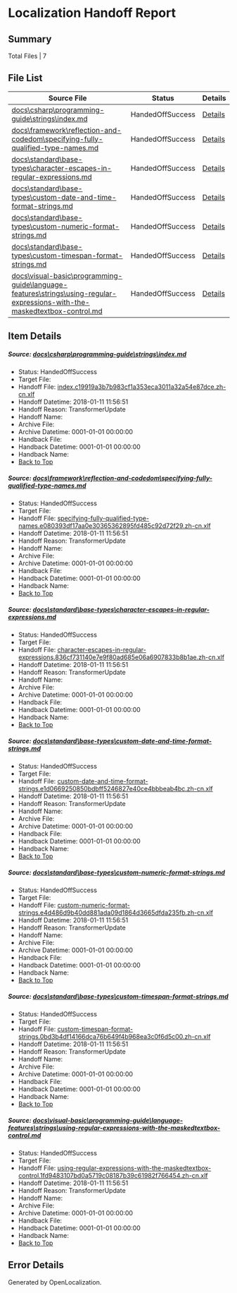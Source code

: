 # <a name='report-top'></a> Localization Handoff Report

## Summary
 Total Files | 7

## File List
 Source File | Status | Details 
 ----------- | ------ | ------- 
 [docs\csharp\programming-guide\strings\index.md](https://github.com/OpenLocalizationTestOrg/docs/blob/75444267cc262dcdfc807db05b2441b78c986800/docs/csharp/programming-guide/strings/index.md) | HandedOffSuccess | [Details](#5ec9d6aebcb38e89aa21b86cbd005c594bf756e618812)
 [docs\framework\reflection-and-codedom\specifying-fully-qualified-type-names.md](https://github.com/OpenLocalizationTestOrg/docs/blob/75444267cc262dcdfc807db05b2441b78c986800/docs/framework/reflection-and-codedom/specifying-fully-qualified-type-names.md) | HandedOffSuccess | [Details](#e1bceed0f95170f9dc11ebc28217b9e8a7dc891c20848)
 [docs\standard\base-types\character-escapes-in-regular-expressions.md](https://github.com/OpenLocalizationTestOrg/docs/blob/75444267cc262dcdfc807db05b2441b78c986800/docs/standard/base-types/character-escapes-in-regular-expressions.md) | HandedOffSuccess | [Details](#32e19abfe147c30200718d9e452d39fc26126b9628471)
 [docs\standard\base-types\custom-date-and-time-format-strings.md](https://github.com/OpenLocalizationTestOrg/docs/blob/75444267cc262dcdfc807db05b2441b78c986800/docs/standard/base-types/custom-date-and-time-format-strings.md) | HandedOffSuccess | [Details](#4120f3ca09a240bb898117b5f2ba33ce51c84c2128478)
 [docs\standard\base-types\custom-numeric-format-strings.md](https://github.com/OpenLocalizationTestOrg/docs/blob/75444267cc262dcdfc807db05b2441b78c986800/docs/standard/base-types/custom-numeric-format-strings.md) | HandedOffSuccess | [Details](#0910f868f649734c5ef5f29d7711aebc9a3577cf28479)
 [docs\standard\base-types\custom-timespan-format-strings.md](https://github.com/OpenLocalizationTestOrg/docs/blob/75444267cc262dcdfc807db05b2441b78c986800/docs/standard/base-types/custom-timespan-format-strings.md) | HandedOffSuccess | [Details](#d1bca0f049c083484cc56ba29057132f0f3c87ee28480)
 [docs\visual-basic\programming-guide\language-features\strings\using-regular-expressions-with-the-maskedtextbox-control.md](https://github.com/OpenLocalizationTestOrg/docs/blob/75444267cc262dcdfc807db05b2441b78c986800/docs/visual-basic/programming-guide/language-features/strings/using-regular-expressions-with-the-maskedtextbox-control.md) | HandedOffSuccess | [Details](#df094287bd5f7f5e5604d79a7b2ad7523648cb1d32836)

## Item Details
##### <a name='5ec9d6aebcb38e89aa21b86cbd005c594bf756e618812'></a> Source: [docs\csharp\programming-guide\strings\index.md](https://github.com/OpenLocalizationTestOrg/docs/blob/75444267cc262dcdfc807db05b2441b78c986800/docs/csharp/programming-guide/strings/index.md)
* Status: HandedOffSuccess
* Target File: 
* Handoff File: [index.c19919a3b7b983cf1a353eca3011a32a54e87dce.zh-cn.xlf](https://github.com/OpenLocalizationTestOrg/docs.handoff/blob/d47e9ceb45687f77af69886037eb46ca8978be30/ol-handoff/OpenLocalizationTestOrg/docs.zh-cn/master/p1-ht/index.c19919a3b7b983cf1a353eca3011a32a54e87dce.zh-cn.xlf)
* Handoff Datetime: 2018-01-11 11:56:51
* Handoff Reason: TransformerUpdate
* Handoff Name: 
* Archive File: 
* Archive Datetime: 0001-01-01 00:00:00
* Handback File: 
* Handback Datetime: 0001-01-01 00:00:00
* Handback Name: 
* [Back to Top](#report-top)

##### <a name='e1bceed0f95170f9dc11ebc28217b9e8a7dc891c20848'></a> Source: [docs\framework\reflection-and-codedom\specifying-fully-qualified-type-names.md](https://github.com/OpenLocalizationTestOrg/docs/blob/75444267cc262dcdfc807db05b2441b78c986800/docs/framework/reflection-and-codedom/specifying-fully-qualified-type-names.md)
* Status: HandedOffSuccess
* Target File: 
* Handoff File: [specifying-fully-qualified-type-names.e080393df17aa0e30365362895fd485c92d72f29.zh-cn.xlf](https://github.com/OpenLocalizationTestOrg/docs.handoff/blob/d47e9ceb45687f77af69886037eb46ca8978be30/ol-handoff/OpenLocalizationTestOrg/docs.zh-cn/master/net-med-mt/specifying-fully-qualified-type-names.e080393df17aa0e30365362895fd485c92d72f29.zh-cn.xlf)
* Handoff Datetime: 2018-01-11 11:56:51
* Handoff Reason: TransformerUpdate
* Handoff Name: 
* Archive File: 
* Archive Datetime: 0001-01-01 00:00:00
* Handback File: 
* Handback Datetime: 0001-01-01 00:00:00
* Handback Name: 
* [Back to Top](#report-top)

##### <a name='32e19abfe147c30200718d9e452d39fc26126b9628471'></a> Source: [docs\standard\base-types\character-escapes-in-regular-expressions.md](https://github.com/OpenLocalizationTestOrg/docs/blob/75444267cc262dcdfc807db05b2441b78c986800/docs/standard/base-types/character-escapes-in-regular-expressions.md)
* Status: HandedOffSuccess
* Target File: 
* Handoff File: [character-escapes-in-regular-expressions.836cf731140e7e9f80ad685e06a6907833b8b1ae.zh-cn.xlf](https://github.com/OpenLocalizationTestOrg/docs.handoff/blob/d47e9ceb45687f77af69886037eb46ca8978be30/ol-handoff/OpenLocalizationTestOrg/docs.zh-cn/master/net-med-mt/character-escapes-in-regular-expressions.836cf731140e7e9f80ad685e06a6907833b8b1ae.zh-cn.xlf)
* Handoff Datetime: 2018-01-11 11:56:51
* Handoff Reason: TransformerUpdate
* Handoff Name: 
* Archive File: 
* Archive Datetime: 0001-01-01 00:00:00
* Handback File: 
* Handback Datetime: 0001-01-01 00:00:00
* Handback Name: 
* [Back to Top](#report-top)

##### <a name='4120f3ca09a240bb898117b5f2ba33ce51c84c2128478'></a> Source: [docs\standard\base-types\custom-date-and-time-format-strings.md](https://github.com/OpenLocalizationTestOrg/docs/blob/75444267cc262dcdfc807db05b2441b78c986800/docs/standard/base-types/custom-date-and-time-format-strings.md)
* Status: HandedOffSuccess
* Target File: 
* Handoff File: [custom-date-and-time-format-strings.e1d0669250850bdbff5246827e40ce4bbbeab4bc.zh-cn.xlf](https://github.com/OpenLocalizationTestOrg/docs.handoff/blob/d47e9ceb45687f77af69886037eb46ca8978be30/ol-handoff/OpenLocalizationTestOrg/docs.zh-cn/master/net-med-mt/custom-date-and-time-format-strings.e1d0669250850bdbff5246827e40ce4bbbeab4bc.zh-cn.xlf)
* Handoff Datetime: 2018-01-11 11:56:51
* Handoff Reason: TransformerUpdate
* Handoff Name: 
* Archive File: 
* Archive Datetime: 0001-01-01 00:00:00
* Handback File: 
* Handback Datetime: 0001-01-01 00:00:00
* Handback Name: 
* [Back to Top](#report-top)

##### <a name='0910f868f649734c5ef5f29d7711aebc9a3577cf28479'></a> Source: [docs\standard\base-types\custom-numeric-format-strings.md](https://github.com/OpenLocalizationTestOrg/docs/blob/75444267cc262dcdfc807db05b2441b78c986800/docs/standard/base-types/custom-numeric-format-strings.md)
* Status: HandedOffSuccess
* Target File: 
* Handoff File: [custom-numeric-format-strings.e4d486d9b40dd881ada09d1864d3665dfda235fb.zh-cn.xlf](https://github.com/OpenLocalizationTestOrg/docs.handoff/blob/d47e9ceb45687f77af69886037eb46ca8978be30/ol-handoff/OpenLocalizationTestOrg/docs.zh-cn/master/net-med-mt/custom-numeric-format-strings.e4d486d9b40dd881ada09d1864d3665dfda235fb.zh-cn.xlf)
* Handoff Datetime: 2018-01-11 11:56:51
* Handoff Reason: TransformerUpdate
* Handoff Name: 
* Archive File: 
* Archive Datetime: 0001-01-01 00:00:00
* Handback File: 
* Handback Datetime: 0001-01-01 00:00:00
* Handback Name: 
* [Back to Top](#report-top)

##### <a name='d1bca0f049c083484cc56ba29057132f0f3c87ee28480'></a> Source: [docs\standard\base-types\custom-timespan-format-strings.md](https://github.com/OpenLocalizationTestOrg/docs/blob/75444267cc262dcdfc807db05b2441b78c986800/docs/standard/base-types/custom-timespan-format-strings.md)
* Status: HandedOffSuccess
* Target File: 
* Handoff File: [custom-timespan-format-strings.0bd3b4df14166dca76b649f4b968ea3c0f6d5c00.zh-cn.xlf](https://github.com/OpenLocalizationTestOrg/docs.handoff/blob/d47e9ceb45687f77af69886037eb46ca8978be30/ol-handoff/OpenLocalizationTestOrg/docs.zh-cn/master/net-med-mt/custom-timespan-format-strings.0bd3b4df14166dca76b649f4b968ea3c0f6d5c00.zh-cn.xlf)
* Handoff Datetime: 2018-01-11 11:56:51
* Handoff Reason: TransformerUpdate
* Handoff Name: 
* Archive File: 
* Archive Datetime: 0001-01-01 00:00:00
* Handback File: 
* Handback Datetime: 0001-01-01 00:00:00
* Handback Name: 
* [Back to Top](#report-top)

##### <a name='df094287bd5f7f5e5604d79a7b2ad7523648cb1d32836'></a> Source: [docs\visual-basic\programming-guide\language-features\strings\using-regular-expressions-with-the-maskedtextbox-control.md](https://github.com/OpenLocalizationTestOrg/docs/blob/75444267cc262dcdfc807db05b2441b78c986800/docs/visual-basic/programming-guide/language-features/strings/using-regular-expressions-with-the-maskedtextbox-control.md)
* Status: HandedOffSuccess
* Target File: 
* Handoff File: [using-regular-expressions-with-the-maskedtextbox-control.1fd9483107bd0a5719c08187b39c61982f766454.zh-cn.xlf](https://github.com/OpenLocalizationTestOrg/docs.handoff/blob/d47e9ceb45687f77af69886037eb46ca8978be30/ol-handoff/OpenLocalizationTestOrg/docs.zh-cn/master/vbcs_lo-mt/using-regular-expressions-with-the-maskedtextbox-control.1fd9483107bd0a5719c08187b39c61982f766454.zh-cn.xlf)
* Handoff Datetime: 2018-01-11 11:56:51
* Handoff Reason: TransformerUpdate
* Handoff Name: 
* Archive File: 
* Archive Datetime: 0001-01-01 00:00:00
* Handback File: 
* Handback Datetime: 0001-01-01 00:00:00
* Handback Name: 
* [Back to Top](#report-top)


## Error Details

Generated by OpenLocalization.

